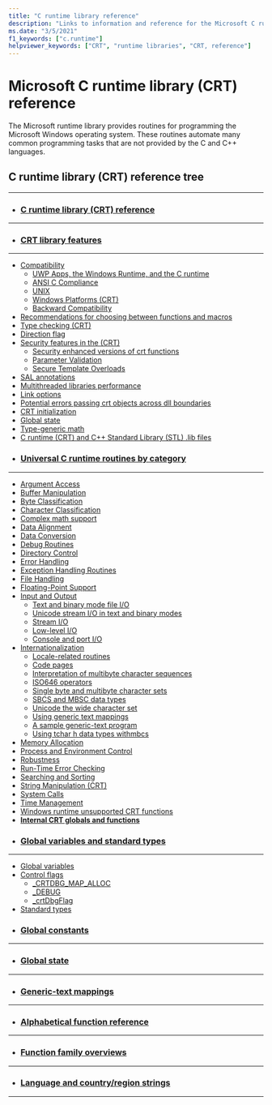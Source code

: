 ```yaml
---
title: "C runtime library reference"
description: "Links to information and reference for the Microsoft C runtime library functions."
ms.date: "3/5/2021"
f1_keywords: ["c.runtime"]
helpviewer_keywords: ["CRT", "runtime libraries", "CRT, reference"]
---
```

# Microsoft C runtime library (CRT) reference

The Microsoft runtime library provides routines for programming the Microsoft Windows operating system. These routines automate many common programming tasks that are not provided by the C and C++ languages.

## C runtime library (CRT) reference tree
---
* ### [C runtime library (CRT) reference](c-run-time-library-reference.md)
---
* ### [CRT library features](.)
---
* [Compatibility](compatibility.md)
  * [UWP Apps, the Windows Runtime, and the C runtime](../c-runtime-library/windows-store-apps-the-windows-runtime-and-the-c-run-time.md)
  * [ANSI C Compliance](../c-runtime-library/ansi-c-compliance.md)
  * [UNIX](../c-runtime-library/unix.md)
  * [Windows Platforms (CRT)](../c-runtime-library/windows-platforms-crt.md)
  * [Backward Compatibility](../c-runtime-library/backward-compatibility.md)
* [Recommendations for choosing between functions and macros](recommendations-for-choosing-between-functions-and-macros.md)
* [Type checking (CRT)](type-checking-crt.md)
* [Direction flag](direction-flag.md)
* [Security features in the (CRT)](security-features-in-the-crt.md)
  * [Security enhanced versions of crt functions](security-enhanced-versions-of-crt-functions.md)
  * [Parameter Validation](../c-runtime-library/parameter-validation.md)
  * [Secure Template Overloads](../c-runtime-library/secure-template-overloads.md)
* [SAL annotations](sal-annotations.md)
* [Multithreaded libraries performance](multithreaded-libraries-performance.md)
* [Link options](link-options.md)
* [Potential errors passing crt objects across dll boundaries](potential-errors-passing-crt-objects-across-dll-boundaries.md)
* [CRT initialization](crt-initialization.md)
* [Global state](global-state.md)
* [Type-generic math](tgmath.md)
* [C runtime (CRT) and C++ Standard Library (STL) .lib files](crt-library-features.md)
* ### [Universal C runtime routines by category](run-time-routines-by-category.md)
---
* [Argument Access](../c-runtime-library/argument-access.md)
* [Buffer Manipulation](../c-runtime-library/buffer-manipulation.md)
* [Byte Classification](../c-runtime-library/byte-classification.md)
* [Character Classification](../c-runtime-library/character-classification.md)
* [Complex math support](../c-runtime-library/complex-math-support.md)
* [Data Alignment](../c-runtime-library/data-alignment.md)
* [Data Conversion](../c-runtime-library/data-conversion.md)
* [Debug Routines](../c-runtime-library/debug-routines.md)
* [Directory Control](../c-runtime-library/directory-control.md)
* [Error Handling](../c-runtime-library/error-handling-crt.md)
* [Exception Handling Routines](../c-runtime-library/exception-handling-routines.md)
* [File Handling](../c-runtime-library/file-handling.md)
* [Floating-Point Support](../c-runtime-library/floating-point-support.md)
* [Input and Output](../c-runtime-library/input-and-output.md)
  * [Text and binary mode file I/O](text-and-binary-mode-file-i-o.md)
  * [Unicode stream I/O in text and binary modes](unicode-stream-i-o-in-text-and-binary-modes.md)
  * [Stream I/O](../c-runtime-library/stream-i-o.md)
  * [Low-level I/O](../c-runtime-library/low-level-i-o.md)
  * [Console and port I/O](../c-runtime-library/console-and-port-i-o.md)
* [Internationalization](../c-runtime-library/internationalization.md)
  * [Locale-related routines](../c-runtime-library/locale.md)
  * [Code pages](code-pages.md)
  * [Interpretation of multibyte character sequences](interpretation-of-multibyte-character-sequences.md)
  * [ISO646 operators](iso646-operators.md)
  * [Single byte and multibyte character sets](single-byte-and-multibyte-character-sets.md)
  * [SBCS and MBSC data types](sbcs-and-mbcs-data-types.md)
  * [Unicode the wide character set](unicode-the-wide-character-set.md)
  * [Using generic text mappings](using-generic-text-mappings.md)
  * [A sample generic-text program](a-sample-generic-text-program.md)
  * [Using tchar h data types withmbcs](using-tchar-h-data-types-with-mbcs.md)
* [Memory Allocation](../c-runtime-library/memory-allocation.md)
* [Process and Environment Control](../c-runtime-library/process-and-environment-control.md)
* [Robustness](../c-runtime-library/robustness.md)
* [Run-Time Error Checking](../c-runtime-library/run-time-error-checking.md)
* [Searching and Sorting](../c-runtime-library/searching-and-sorting.md)
* [String Manipulation (CRT)](../c-runtime-library/string-manipulation-crt.md)
* [System Calls](../c-runtime-library/system-calls.md)
* [Time Management](../c-runtime-library/time-management.md)
* [Windows runtime unsupported CRT functions](windows-runtime-unsupported-crt-functions.md)
* [**Internal CRT globals and functions**](internal-crt-globals-and-functions.md)
* ### [Global variables and standard types](global-variables-and-standard-types.md)
---
* [Global variables](../c-runtime-library/global-variables.md)
* [Control flags](../c-runtime-library/control-flags.md)
  * [_CRTDBG_MAP_ALLOC](../c-runtime-library/crtdbg-map-alloc.md)
  * [_DEBUG](../c-runtime-library/debug.md)
  * [_crtDbgFlag](../c-runtime-library/crtdbgflag.md)
* [Standard types](../c-runtime-library/standard-types.md)
* ### [Global constants](global-constants.md)
---
* ### [Global state](global-state.md)
---
* ### [Generic-text mappings](generic-text-mappings.md)
---
* ### [Alphabetical function reference](reference/crt-alphabetical-function-reference.md)
---
* ### [Function family overviews](function-family-overviews.md)
---
* ### [Language and country/region strings](locale-names-languages-and-country-region-strings.md)
---

